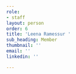 ```yaml
---
role:
- staff
layout: person
order: 6
title: 'Leena Ramessur '
sub_heading: Member
thumbnail: ''
email: ''
linkedin: ''

---
```

